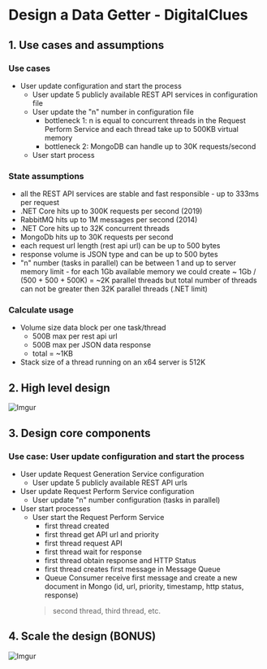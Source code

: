 # Design a Data Getter - DigitalClues

## 1. Use cases and assumptions

### Use cases
* User update configuration and start the process
    * User update 5 publicly available REST API services in configuration file
    * User update the "n" number in configuration file
        * bottleneck 1: n is equal to concurrent threads in the Request Perform Service and each thread take up to 500KB virtual memory
        * bottleneck 2: MongoDB can handle up to 30K requests/second
    * User start process
    
### State assumptions
* all the REST API services are stable and fast responsible - up to 333ms per request
* .NET Core hits up to 300K requests per second (2019)
* RabbitMQ hits up to 1M messages per second (2014)
* .NET Core hits up to 32K concurrent threads
* MongoDb hits up to 30K requests per second
* each request url length (rest api url) can be up to 500 bytes
* response volume is JSON type and can be up to 500 bytes
* "n" number (tasks in parallel) can be between 1 and up to server memory limit - 
for each 1Gb available memory we could create ~ 1Gb / (500 + 500 + 500K) = ~2K parallel threads but total number of threads can not be greater then 32K parallel threads (.NET limit)

### Calculate usage

* Volume size data block per one task/thread
    * 500B max per rest api url
    * 500B max per JSON data response
    * total = ~1KB
* Stack size of a thread running on an x64 server is 512K

## 2. High level design

![Imgur](https://github.com/simonbor/DigitalClues/hight-level-design.png)

## 3. Design core components

### Use case: User update configuration and start the process
* User update Request Generation Service configuration
    * User update 5 publicly available REST API urls
* User update Request Perform Service configuration
    * User update "n" number configuration (tasks in parallel)
* User start processes
    * User start the Request Perform Service
        * first thread created
        * first thread get API url and priority
        * first thread request API
        * first thread wait for response
        * first thread obtain response and HTTP Status
        * first thread creates first message in Message Queue
        * Queue Consumer receive first message and create a new document in Mongo (id, url, priority, timestamp, http status, response)
        > second thread, third thread, etc.

## 4. Scale the design (BONUS)

![Imgur](https://github.com/simonbor/DigitalClues/scale-level-design.png)

